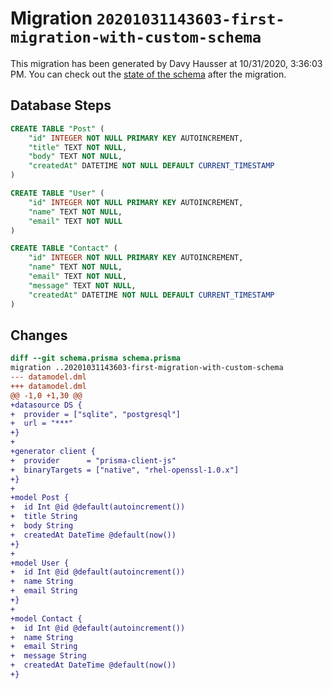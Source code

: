 # Migration `20201031143603-first-migration-with-custom-schema`

This migration has been generated by Davy Hausser at 10/31/2020, 3:36:03 PM.
You can check out the [state of the schema](./schema.prisma) after the migration.

## Database Steps

```sql
CREATE TABLE "Post" (
    "id" INTEGER NOT NULL PRIMARY KEY AUTOINCREMENT,
    "title" TEXT NOT NULL,
    "body" TEXT NOT NULL,
    "createdAt" DATETIME NOT NULL DEFAULT CURRENT_TIMESTAMP
)

CREATE TABLE "User" (
    "id" INTEGER NOT NULL PRIMARY KEY AUTOINCREMENT,
    "name" TEXT NOT NULL,
    "email" TEXT NOT NULL
)

CREATE TABLE "Contact" (
    "id" INTEGER NOT NULL PRIMARY KEY AUTOINCREMENT,
    "name" TEXT NOT NULL,
    "email" TEXT NOT NULL,
    "message" TEXT NOT NULL,
    "createdAt" DATETIME NOT NULL DEFAULT CURRENT_TIMESTAMP
)
```

## Changes

```diff
diff --git schema.prisma schema.prisma
migration ..20201031143603-first-migration-with-custom-schema
--- datamodel.dml
+++ datamodel.dml
@@ -1,0 +1,30 @@
+datasource DS {
+  provider = ["sqlite", "postgresql"]
+  url = "***"
+}
+
+generator client {
+  provider      = "prisma-client-js"
+  binaryTargets = ["native", "rhel-openssl-1.0.x"]
+}
+
+model Post {
+  id Int @id @default(autoincrement())
+  title String
+  body String
+  createdAt DateTime @default(now())
+}
+
+model User {
+  id Int @id @default(autoincrement())
+  name String
+  email String
+}
+
+model Contact {
+  id Int @id @default(autoincrement())
+  name String
+  email String
+  message String
+  createdAt DateTime @default(now())
+}
```


